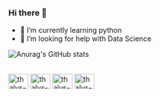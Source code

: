 ### Hi there 👋

- 🌱 I’m currently learning python
- 🤔 I’m looking for help with Data Science

![Anurag's GitHub stats](https://github-readme-stats.vercel.app/api?username=bogeabr&show_icons=true&count_private=true&theme=dark)
 
<div style="display: inline_block"><br>
  <img align="center" alt="thalys-py" height=30 width=40 src="https://cdn.jsdelivr.net/gh/devicons/devicon/icons/python/python-original.svg"/>
  <img align="center" alt="thalys-deb" height=30 width=40 src="https://cdn.jsdelivr.net/gh/devicons/devicon/icons/debian/debian-original.svg" />
  <img align="center" alt="thalys-fla" height=30 width=40 src="https://cdn.jsdelivr.net/gh/devicons/devicon/icons/flask/flask-original-wordmark.svg" />
  <img align="center" alt="thalys-sh" height=30 width=40 src="https://cdn.jsdelivr.net/gh/devicons/devicon/icons/bash/bash-original.svg" />
</div>
